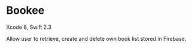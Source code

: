 # Bookee

Xcode 8, Swift 2.3

Allow user to retrieve, create and delete own book list stored in Firebase.

